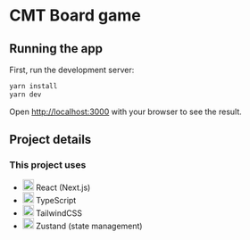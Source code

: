 # CMT Board game

## Running the app

First, run the development server:

```bash
yarn install
yarn dev
```

Open [http://localhost:3000](http://localhost:3000) with your browser to see the result.


## Project details

### This project uses 
- <img src="https://upload.wikimedia.org/wikipedia/commons/a/a7/React-icon.svg" alt="React logo" width="20" height="20"> React (Next.js)
- <img src="https://upload.wikimedia.org/wikipedia/commons/thumb/4/4c/Typescript_logo_2020.svg/640px-Typescript_logo_2020.svg.png" alt="React logo" width="20" height="20"> TypeScript
- <img src="https://upload.wikimedia.org/wikipedia/commons/d/d5/Tailwind_CSS_Logo.svg" alt="React logo" width="20" height="20"> TailwindCSS
- <img src="https://user-images.githubusercontent.com/958486/218346783-72be5ae3-b953-4dd7-b239-788a882fdad6.svg" alt="React logo" width="20" height="20"> Zustand (state management)

